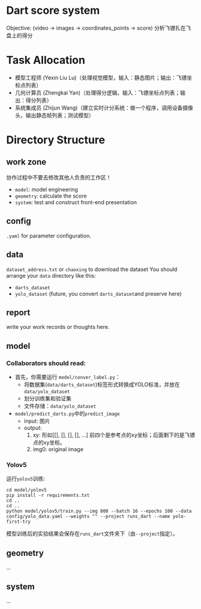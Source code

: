 # Dart score system
Objective: (video -> images -> coordinates_points -> score) 分析飞镖扎在飞盘上的得分

# Task Allocation
- 模型工程师 (Yexin Liu Lu)（处理视觉模型，输入：静态图片；输出：飞镖坐标点列表）
- 几何计算员 (Zhengkai Yan)（处理得分逻辑，输入：飞镖坐标点列表；输出：得分列表）
- 系统集成员 (Zhijun Wang)（建立实时计分系统：做一个程序，调用设备摄像头，输出静态帧列表；测试模型）

# Directory Structure
## work zone
协作过程中不要去修改其他人负责的工作区！
- `model`: model engineering
- `geometry`: calculate the score
- `system`: test and construct front-end presentation

## config
`.yaml` for parameter configuration.

## data
`dataset_address.txt` or `chaoxing` to download the dataset
You should arrange your `data` directory like this:
- `darts_dataset`
- `yolo_dataset` (future, you convert `darts_dataset`and preserve here)

## report
write your work records or thoughts here. 

## model
### Collaborators should read:
* 首先，你需要运行 `model/conver_label.py`：
    - 将数据集(`data/darts_dataset`)标签形式转换成YOLO标准，并放在`data/yolo_dataset`
    - 划分训练集和验证集
    - 文件存储：`data/yolo_dataset`
* `model/predict_darts.py`中的`predict_image`
  - input: 图片
  - output: 
    1. xy: 形如[[], [], [], [], ...]
    前四个是参考点的xy坐标；后面剩下的是飞镖点的xy坐标。
    2. img0: original image

### Yolov5
运行`yolov5`训练:
```
cd model/yolov5
pip install -r requirements.txt
cd ..
cd ..
python model/yolov5/train.py --img 800 --batch 16 --epochs 100 --data config/yolo_data.yaml --weights "" --project runs_dart --name yolo-first-try
```

模型训练后的实验结果会保存在`runs_dart`文件夹下（由`--project`指定）。




## geometry
...

## system
...
